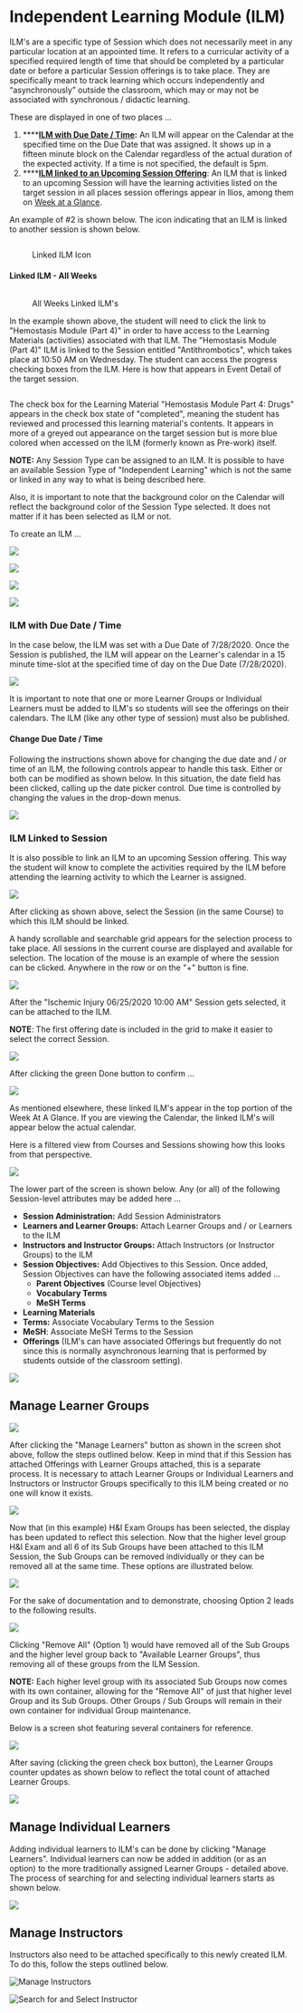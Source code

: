 # Independent Learning Module (ILM)

ILM's are a specific type of Session which does not necessarily meet in any particular location at an appointed time. It refers to a curricular activity of a specified required length of time that should be completed by a particular date or before a particular Session offerings is to take place. They are specifically meant to track learning which occurs independently and “asynchronously” outside the classroom, which may or may not be associated with synchronous / didactic learning.&#x20;

These are displayed in one of two places ...

1. ****[**ILM with Due Date / Time**](https://iliosproject.gitbook.io/ilios-user-guide/courses-and-sessions/sessions/independent-learning-module-ilm#ilm-with-due-date-time)**:** An ILM will appear on the Calendar at the specified time on the Due Date that was assigned. It shows up in a fifteen minute block on the Calendar regardless of the actual duration of the expected activity. If a time is not specified, the default is 5pm.
2. ****[**ILM linked to an Upcoming Session Offering**](https://iliosproject.gitbook.io/ilios-user-guide/courses-and-sessions/sessions/independent-learning-module-ilm#ilm-linked-to-session): An ILM that is linked to an upcoming Session will have the learning activities listed on the target session in all places session offerings appear in Ilios, among them on [Week at a Glance](https://iliosproject.gitbook.io/ilios-user-guide/dashboard/week-at-a-glance).&#x20;

An example of #2 is shown below. The icon indicating that an ILM is linked to another session is shown below.

<figure><img src="../../.gitbook/assets/linked_ILM_Icon.png" alt=""><figcaption><p>Linked ILM Icon</p></figcaption></figure>

#### Linked ILM - All Weeks&#x20;

<figure><img src="../../.gitbook/assets/showing_pre_work.png" alt=""><figcaption><p>All Weeks Linked ILM's</p></figcaption></figure>

In the example shown above, the student will need to click the link to "Hemostasis Module (Part 4)" in order to have access to the Learning Materials (activities) associated with that ILM. The "Hemostasis Module (Part 4)" ILM is linked to the Session entitled "Antithrombotics", which takes place at 10:50 AM on Wednesday. The student can access the progress checking boxes from the ILM. Here is how that appears in Event Detail of the target session.

<figure><img src="../../.gitbook/assets/session_all_weeks.png" alt=""><figcaption></figcaption></figure>

The check box for the Learning Material "Hemostasis Module Part 4: Drugs" appears in the check box state of "completed", meaning the student has reviewed and processed this learning material's contents. It appears in more of a greyed out appearance on the target session but is more blue colored when accessed on the ILM (formerly known as Pre-work) itself.

**NOTE:** Any Session Type can be assigned to an ILM. It is possible to have an available Session Type of "Independent Learning" which is not the same or linked in any way to what is being described here.

Also, it is important to note that the background color on the Calendar will reflect the background color of the Session Type selected. It does not matter if it has been selected as ILM or not.

To create an ILM ...

![](../../.gitbook/assets/fndcrs1.png)

![](../../.gitbook/assets/fndcrs2.png)

![](../../.gitbook/assets/fndcrs3.png)

![](../../.gitbook/assets/fndcrs4.png)

### ILM with Due Date / Time

In the case below, the ILM was set with a Due Date of 7/28/2020. Once the Session is published, the ILM will appear on the Learner's calendar in a 15 minute time-slot at the specified time of day on the Due Date (7/28/2020).

![](../../.gitbook/assets/ilm1.png)

It is important to note that one or more Learner Groups or Individual Learners must be added to ILM's so students will see the offerings on their calendars. The ILM (like any other type of session) must also be published.

#### Change Due Date / Time

Following the instructions shown above for changing the due date and / or time of an ILM, the following controls appear to handle this task. Either or both can be modified as shown below. In this situation, the date field has been clicked, calling up the date picker control. Due time is controlled by changing the values in the drop-down menus.

![](../../.gitbook/assets/due\_dt\_time.png)

### ILM Linked to Session

It is also possible to link an ILM to an upcoming Session offering. This way the student will know to complete the activities required by the ILM before attending the learning activity to which the Learner is assigned.

![](../../.gitbook/assets/ilm\_screen1.png)

After clicking as shown above, select the Session (in the same Course) to which this ILM should be linked.

A handy scrollable and searchable grid appears for the selection process to take place. All sessions in the current course are displayed and available for selection. The location of the mouse is an example of where the session can be clicked. Anywhere in the row or on the "+" button is fine.

![](../../.gitbook/assets/ilm\_screen2.png)

After the "Ischemic Injury 06/25/2020 10:00 AM" Session gets selected, it can be attached to the ILM.&#x20;

**NOTE**: The first offering date is included in the grid to make it easier to select the correct Session.

![](../../.gitbook/assets/ilm\_screen3.png)

After clicking the green Done button to confirm ...

![](../../.gitbook/assets/ilm\_screen4.png)

As mentioned elsewhere, these linked ILM's appear in the top portion of the Week At A Glance. If you are viewing the Calendar, the linked ILM's will appear below the actual calendar.&#x20;

Here is a filtered view from Courses and Sessions showing how this looks from that perspective.

![](../../.gitbook/assets/ilm\_screen5.png)

The lower part of the screen is shown below. Any (or all) of the following Session-level attributes may be added here ...

* **Session Administration:** Add Session Administrators
* **Learners and Learner Groups:** Attach Learner Groups and / or Learners to the ILM
* **Instructors and Instructor Groups:** Attach Instructors (or Instructor Groups) to the ILM
* **Session Objectives:** Add Objectives to this Session. Once added, Session Objectives can have the following associated items added ...
  * **Parent Objectives** (Course level Objectives)
  * **Vocabulary Terms**&#x20;
  * **MeSH Terms**
* **Learning Materials**
* **Terms:** Associate Vocabulary Terms to the Session
* **MeSH**: Associate MeSH Terms to the Session
* **Offerings** (ILM's can have associated Offerings but frequently do not since this is normally asynchronous learning that is performed by students outside of the classroom setting).

![](../../.gitbook/assets/ilm\_screen6.png)

## Manage Learner Groups

![](../../.gitbook/assets/ilm\_indiv1.png)

After clicking the "Manage Learners" button as shown in the screen shot above, follow the steps outlined below. Keep in mind that if this Session has attached Offerings with Learner Groups attached, this is a separate process. It is necessary to attach Learner Groups or Individual Learners and Instructors or Instructor Groups specifically to this ILM being created or no one will know it exists.

![](../../.gitbook/assets/rw\_ilm7.png)

Now that (in this example) H\&I Exam Groups has been selected, the display has been updated to reflect this selection. Now that the higher level group H\&I Exam and all 6 of its Sub Groups have been attached to this ILM Session, the Sub Groups can be removed individually or they can be removed all at the same time. These options are illustrated below.

![](../../.gitbook/assets/rw\_ilm8.png)

For the sake of documentation and to demonstrate, choosing Option 2 leads to the following results.

![](../../.gitbook/assets/rw\_ilm9.png)

Clicking "Remove All" (Option 1) would have removed all of the Sub Groups and the higher level group back to "Available Learner Groups", thus removing all of these groups from the ILM Session.

**NOTE:** Each higher level group with its associated Sub Groups now comes with its own container, allowing for the "Remove All" of just that higher level Group and its Sub Groups. Other Groups / Sub Groups will remain in their own container for individual Group maintenance.

Below is a screen shot featuring several containers for reference.

![](../../.gitbook/assets/rw\_ilm10.png)

After saving (clicking the green check box button), the Learner Groups counter updates as shown below to reflect the total count of attached Learner Groups.

![](../../.gitbook/assets/rw\_ilm11.png)

## Manage Individual Learners

Adding individual learners to ILM's can be done by clicking "Manage Learners". Individual learners can now be added in addition (or as an option) to the more traditionally assigned Learner Groups - detailed above. The process of searching for and selecting individual learners starts as shown below.&#x20;

![](../../.gitbook/assets/sel\_lrnrs1.png)

## Manage Instructors

Instructors also need to be attached specifically to this newly created ILM. To do this, follow the steps outlined below.

![Manage Instructors](../../.gitbook/assets/rw\_ilm12.png)

![Search for and Select Instructor](../../.gitbook/assets/rw\_ilm13.png)
